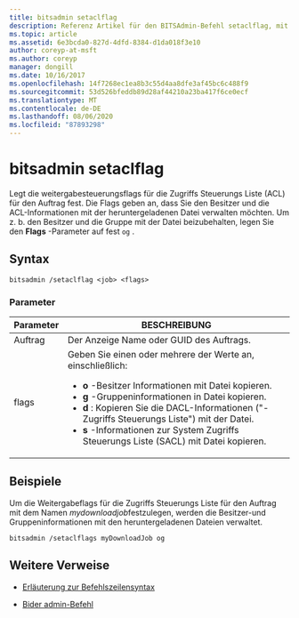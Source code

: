 ```yaml
---
title: bitsadmin setaclflag
description: Referenz Artikel für den BITSAdmin-Befehl setaclflag, mit dem die weitergabesteuerungsflags der Zugriffs Steuerungs Liste (ACL) festgelegt werden.
ms.topic: article
ms.assetid: 6e3bcda0-827d-4dfd-8384-d1da018f3e10
author: coreyp-at-msft
ms.author: coreyp
manager: dongill
ms.date: 10/16/2017
ms.openlocfilehash: 14f7268ec1ea8b3c55d4aa8dfe3af45bc6c488f9
ms.sourcegitcommit: 53d526bfeddb89d28af44210a23ba417f6ce0ecf
ms.translationtype: MT
ms.contentlocale: de-DE
ms.lasthandoff: 08/06/2020
ms.locfileid: "87893298"
---
```

# <a name="bitsadmin-setaclflag"></a>bitsadmin setaclflag

Legt die weitergabesteuerungsflags für die Zugriffs Steuerungs Liste (ACL) für den Auftrag fest. Die Flags geben an, dass Sie den Besitzer und die ACL-Informationen mit der heruntergeladenen Datei verwalten möchten. Um z. b. den Besitzer und die Gruppe mit der Datei beizubehalten, legen Sie den **Flags** -Parameter auf fest `og` .

## <a name="syntax"></a>Syntax

```
bitsadmin /setaclflag <job> <flags>
```

### <a name="parameters"></a>Parameter

| Parameter | BESCHREIBUNG |
| --------- | ----------- |
| Auftrag | Der Anzeige Name oder GUID des Auftrags. |
| flags | Geben Sie einen oder mehrere der Werte an, einschließlich:<ul><li>**o** -Besitzer Informationen mit Datei kopieren.</li><li>**g** -Gruppeninformationen in Datei kopieren.</li><li>**d** : Kopieren Sie die DACL-Informationen ("-Zugriffs Steuerungs Liste") mit der Datei.</li><li>**s** -Informationen zur System Zugriffs Steuerungs Liste (SACL) mit Datei kopieren.</li></ul> |

## <a name="examples"></a>Beispiele

Um die Weitergabeflags für die Zugriffs Steuerungs Liste für den Auftrag mit dem Namen *mydownloadjob*festzulegen, werden die Besitzer-und Gruppeninformationen mit den heruntergeladenen Dateien verwaltet.

```
bitsadmin /setaclflags myDownloadJob og
```

## <a name="additional-references"></a>Weitere Verweise

- [Erläuterung zur Befehlszeilensyntax](command-line-syntax-key.md)

- [Bider admin-Befehl](bitsadmin.md)
